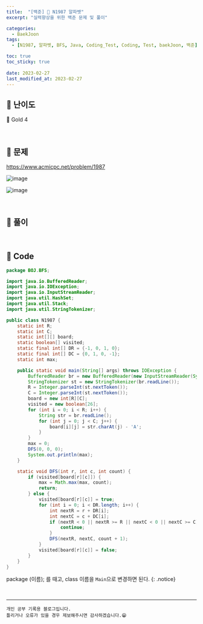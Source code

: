 ```yaml
---
title:  "[백준] 🥇 N1987 알파벳"
excerpt: "실력향상을 위한 백준 문제 및 풀이"

categories:
  - BaekJoon
tags:
  - [N1987, 알파벳, BFS, Java, Coding_Test, Coding, Test, baekJoon, 백준]

toc: true
toc_sticky: true
 
date: 2023-02-27
last_modified_at: 2023-02-27
---
```


## 📌 난이도

  🥇 Gold 4

<br>

## 📌 문제

<https://www.acmicpc.net/problem/1987>

![image](https://user-images.githubusercontent.com/37824506/221541700-a78f17cd-3b85-4de6-bb42-096e6078f0b2.png)

![image](https://user-images.githubusercontent.com/37824506/221541753-1f9add94-3fce-4095-9749-f4526f778ac4.png)


<br>

## 📌 풀이



<br>

## 📌 Code

```java
package BOJ.BFS;

import java.io.BufferedReader;
import java.io.IOException;
import java.io.InputStreamReader;
import java.util.HashSet;
import java.util.Stack;
import java.util.StringTokenizer;

public class N1987 {
    static int R;
    static int C;
    static int[][] board;
    static boolean[] visited;
    static final int[] DR = {-1, 0, 1, 0};
    static final int[] DC = {0, 1, 0, -1};
    static int max;

    public static void main(String[] args) throws IOException {
        BufferedReader br = new BufferedReader(new InputStreamReader(System.in));
        StringTokenizer st = new StringTokenizer(br.readLine());
        R = Integer.parseInt(st.nextToken());
        C = Integer.parseInt(st.nextToken());
        board = new int[R][C];
        visited = new boolean[26];
        for (int i = 0; i < R; i++) {
            String str = br.readLine();
            for (int j = 0; j < C; j++) {
                board[i][j] = str.charAt(j) - 'A';
            }
        }
        max = 0;
        DFS(0, 0, 0);
        System.out.println(max);
    }

    static void DFS(int r, int c, int count) {
        if (visited[board[r][c]]) {
            max = Math.max(max, count);
            return;
        } else {
            visited[board[r][c]] = true;
            for (int i = 0; i < DR.length; i++) {
                int nextR = r + DR[i];
                int nextC = c + DC[i];
                if (nextR < 0 || nextR >= R || nextC < 0 || nextC >= C) {
                    continue;
                }
                DFS(nextR, nextC, count + 1);
            }
            visited[board[r][c]] = false;
        }
    }
}
```


package (이름); 를 때고, class 이름을 `Main`으로 변경하면 된다.
{: .notice} 


<br>


***
    개인 공부 기록용 블로그입니다.
    틀리거나 오류가 있을 경우 제보해주시면 감사하겠습니다.😁